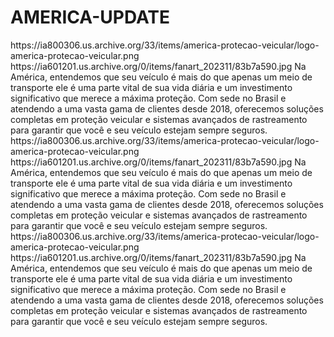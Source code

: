 # AMERICA-UPDATE

<item>
<title>[COLOR silver][B] AMÉRICA- PROTEÇÃO VEICULAR [/COLOR][/B][COLOR yellow]  FULL HD  [B][/COLOR][/B]</title>
<link></link>
<thumbnail>https://ia800306.us.archive.org/33/items/america-protecao-veicular/logo-america-protecao-veicular.png</thumbnail>
<fanart>https://ia601201.us.archive.org/0/items/fanart_202311/83b7a590.jpg</fanart>
<info>Na América, entendemos que seu veículo é mais do que apenas um meio de transporte ele é uma parte vital de sua vida diária e um investimento significativo que merece a máxima proteção. Com sede no  Brasil  e atendendo a uma vasta gama de clientes desde 2018, oferecemos soluções completas em proteção veicular e sistemas avançados de rastreamento para garantir que você e seu veículo estejam sempre seguros.</info>
</item>

<item>
<title>[COLOR silver][B] AMÉRICA- PROTEÇÃO VEICULAR [/COLOR][/B][COLOR yellow]  FULL HD  [B][/COLOR][/B]</title>
<link></link>
<thumbnail>https://ia800306.us.archive.org/33/items/america-protecao-veicular/logo-america-protecao-veicular.png</thumbnail>
<fanart>https://ia601201.us.archive.org/0/items/fanart_202311/83b7a590.jpg</fanart>
<info>Na América, entendemos que seu veículo é mais do que apenas um meio de transporte ele é uma parte vital de sua vida diária e um investimento significativo que merece a máxima proteção. Com sede no  Brasil  e atendendo a uma vasta gama de clientes desde 2018, oferecemos soluções completas em proteção veicular e sistemas avançados de rastreamento para garantir que você e seu veículo estejam sempre seguros.</info>
</item>

<item>
<title>[COLOR silver][B] AMÉRICA- PROTEÇÃO VEICULAR [/COLOR][/B][COLOR yellow]  FULL HD  [B][/COLOR][/B]</title>
<link></link>
<thumbnail>https://ia800306.us.archive.org/33/items/america-protecao-veicular/logo-america-protecao-veicular.png</thumbnail>
<fanart>https://ia601201.us.archive.org/0/items/fanart_202311/83b7a590.jpg</fanart>
<info>Na América, entendemos que seu veículo é mais do que apenas um meio de transporte ele é uma parte vital de sua vida diária e um investimento significativo que merece a máxima proteção. Com sede no  Brasil  e atendendo a uma vasta gama de clientes desde 2018, oferecemos soluções completas em proteção veicular e sistemas avançados de rastreamento para garantir que você e seu veículo estejam sempre seguros.</info>
</item>

